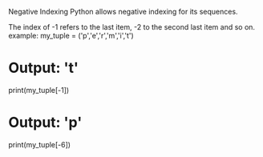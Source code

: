 Negative Indexing
Python allows negative indexing for its sequences.

The index of -1 refers to the last item, -2 to the second last item and so on.
example:
my_tuple = ('p','e','r','m','i','t')

# Output: 't'
print(my_tuple[-1])

# Output: 'p'
print(my_tuple[-6])
